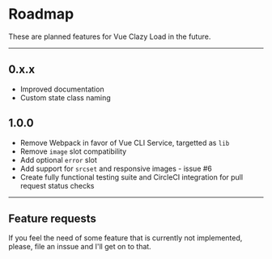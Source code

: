 # Roadmap

These are planned features for Vue Clazy Load in the future.

---

## 0.x.x

- Improved documentation
- Custom state class naming

## 1.0.0

- Remove Webpack in favor of Vue CLI Service, targetted as `lib`
- Remove `image` slot compatibility
- Add optional `error` slot
- Add support for `srcset` and responsive images - issue #6
- Create fully functional testing suite and CircleCI integration for pull request status checks

---

## Feature requests

If you feel the need of some feature that is currently not implemented, please, file an inssue and I'll get on to that.
